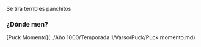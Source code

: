 Se tira terribles panchitos

### ¿Dónde men?

[Puck Momento](../Año 1000/Temporada 1/Varso/Puck/Puck momento.md)
